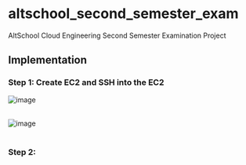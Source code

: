 # altschool_second_semester_exam
AltSchool Cloud Engineering Second Semester Examination Project

## Implementation
### Step 1: Create EC2 and SSH into the EC2 
![image](https://github.com/user-attachments/assets/889e41ec-170b-4025-abb5-54369cb44880) <br> <br>

![image](https://github.com/user-attachments/assets/54780ac5-5691-4b37-81fc-b9e8a03d3602) <br> <br>


### Step 2: 

